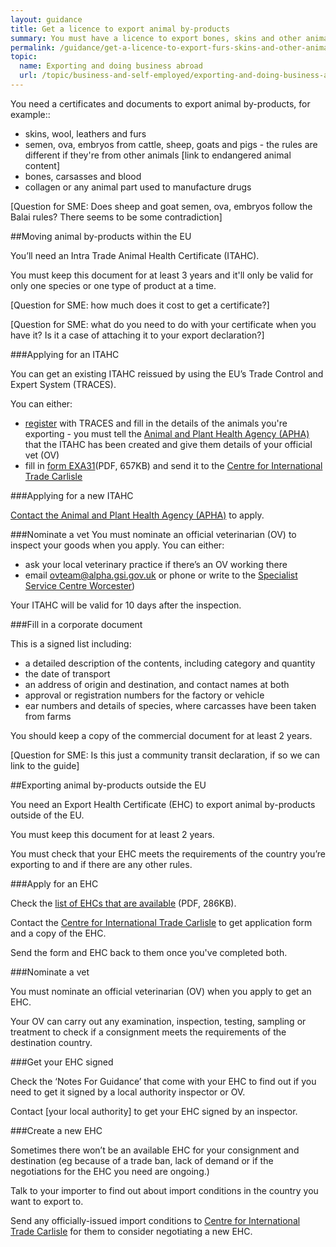 ```yaml
---
layout: guidance
title: Get a licence to export animal by-products
summary: You must have a licence to export bones, skins and other animal by-products.
permalink: /guidance/get-a-licence-to-export-furs-skins-and-other-animal-products.html
topic:
  name: Exporting and doing business abroad
  url: /topic/business-and-self-employed/exporting-and-doing-business-abroad.html
---
```


You need a certificates and documents to export animal by-products, for example::

* skins, wool, leathers and furs    
* semen, ova, embryos from cattle, sheep, goats and pigs - the rules are different if they're from other animals [link to endangered animal content]    
* bones, carsasses and blood    
* collagen or any animal part used to manufacture drugs   

[Question for SME: Does sheep and goat semen, ova, embryos follow the Balai rules? There seems to be some contradiction]

##Moving animal by-products within the EU 

You’ll need an Intra Trade Animal Health Certificate (ITAHC).

You must keep this document for at least 3 years and it'll only be valid for only one species or one type of product at a time.

[Question for SME: how much does it cost to get a certificate?]

[Question for SME: what do you need to do with your certificate when you have it? Is it a case of attaching it to your export declaration?]

###Applying for an ITAHC

You can get an existing ITAHC reissued by using the EU’s Trade Control and Expert System (TRACES). 

You can either:

- [register](https://webgate.ec.europa.eu/sanco/traces/registration/open.do) with TRACES and fill in the details of the animals you're exporting - you must tell the [Animal and Plant Health Agency (APHA)](/government/organisations/animal-and-plant-health-agency/about/access-and-opening) that the ITAHC has been created and give them details of your official vet (OV)
- fill in [form EXA31](https://www.gov.uk/government/uploads/system/uploads/attachment_data/file/487419/form-exa31.pdf)(PDF, 657KB) and send it to the [Centre for International Trade Carlisle](/government/organisations/animal-and-plant-health-agency/about/access-and-opening#specialist-service-centres-ssc) 

###Applying for a new ITAHC

[Contact the Animal and Plant Health Agency (APHA)](https://www.gov.uk/government/organisations/animal-and-plant-health-agency/about/access-and-opening#specialist-service-centres-ssc) to apply.


###Nominate a vet
You must nominate an official veterinarian (OV) to inspect your goods when you apply. You can either:

- ask your local veterinary practice if there’s an OV working there
- email <ovteam@alpha.gsi.gov.uk> or phone or write to the [Specialist Service Centre Worcester](/government/organisations/animal-and-plant-health-agency/about/access-and-opening#specialist-service-centre-worcester))


Your ITAHC will be valid for 10 days after the inspection.

###Fill in a corporate document

This is a signed list including:

* a detailed description of the contents, including category and quantity
* the date of transport
* an address of origin and destination, and contact names at both
* approval or registration numbers for the factory or vehicle
* ear numbers and details of species, where carcasses have been taken from farms

You should keep a copy of the commercial document for at least 2 years.

[Question for SME: Is this just a community transit declaration, if so we can link to the guide]

##Exporting animal by-products outside the EU

You need an Export Health Certificate (EHC) to export animal by-products outside of the EU. 

You must keep this document for at least 2 years.

You must check that your EHC meets the requirements of the country you’re exporting to and if there are any other rules.

###Apply for an EHC

Check the [list of EHCs that are available](https://www.gov.uk/government/uploads/system/uploads/attachment_data/file/479776/ehc-list.pdf) (PDF, 286KB).

Contact the [Centre for International Trade Carlisle](/government/organisations/animal-and-plant-health-agency/about/access-and-opening#centre-for-international-trade-carlisle) to get application form and a copy of the EHC.

Send the form and EHC back to them once you've completed both.

###Nominate a vet

You must nominate an official veterinarian (OV) when you apply to get an EHC.

Your OV can carry out any examination, inspection, testing, sampling or treatment to check if a consignment meets the requirements of the destination country.

###Get your EHC signed

Check the ‘Notes For Guidance’ that come with your EHC to find out if you need to get it signed by a local authority inspector or OV.

Contact [your local authority] to get your EHC signed by an inspector.

###Create a new EHC

Sometimes there won’t be an available EHC for your consignment and destination (eg because of a trade ban, lack of demand or if the negotiations for the EHC you need are ongoing.)

Talk to your importer to find out about import conditions in the country you want to export to.

Send any officially-issued import conditions to [Centre for International Trade Carlisle](/government/organisations/animal-and-plant-health-agency/about/access-and-opening#centre-for-international-trade-carlisle) for them to consider negotiating a new EHC.


